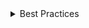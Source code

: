 <details>
<summary>
 Best Practices
</summary>

### Do

- **Provide a label for the Dropdown.**
- **Set the Option's `value` prop if the content contains JSX.** The Option value is used for keyboard accessibility to enable users to type a letter or string and jump to the matching option. The value is calculated from the children by default, but if the Option contains JSX, the `value` prop should be used to directly provide a string value.
- **Consider using `Dropdown` with outline or underline appearances.** When the contrast ratio against the immediate surrounding color is less than 3:1, consider using underline or outline styles which has a bottom border stroke. But please ensure the color of bottom border stroke has a sufficient contrast which is greater than 3 to 1 against the immediate surrounding color.

### Don't

- **Use `placeholder` for label text.** Placeholder text has lower contrast than label text, and disappears once an option is selected. If used, it should only contain temporary filler text.

</details>
